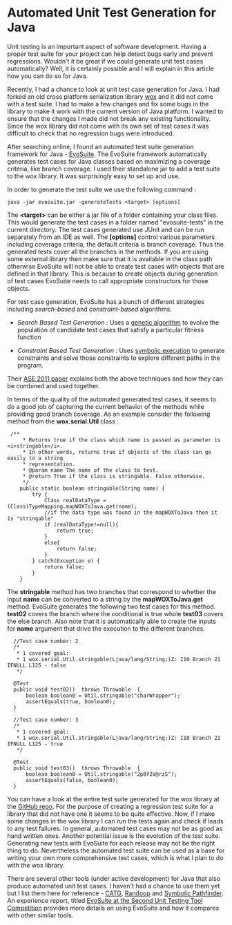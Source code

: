 
# Automated Unit Test Generation for Java

Unit testing is an important aspect of software development. Having a proper test suite for your project can help detect bugs early and prevent regressions. Wouldn't it be great if we could generate unit test cases automatically? Well, it is certainly possible and I will explain in this article how you can do so for Java.

Recently, I had a chance to look at unit test case generation for Java. I had forked an old cross platform serialization library [wox](https://github.com/codelion/wox) and it did not come with a test suite. I had to make a few changes and fix some bugs in the library to make it work with the current version of Java platform. I wanted to ensure that the changes I made did not break any existing functionality. Since the wox library did not come with its own set of test cases it was difficult to check that no regression bugs were introduced.

After searching online, I found an automated test suite generation framework for Java - [EvoSuite](http://www.evosuite.org/). The EvoSuite framework automatically generates test cases for Java classes based on maximizing a coverage criteria, like branch coverage. I used their standalone jar to add a test suite to the wox library. It was surprisingly easy to set up and use.

In order to generate the test suite we use the following command : 

````
java -jar evosuite.jar -generateTests <target> [options]
````

The **\<target>** can be either a jar file of a folder containing your class files. This would generate the test cases in a folder named "evosuite-tests" in the current directory.
The test cases generated use JUnit and can be run separately from an IDE as well.
The **[options]** control various parameters including coverage criteria, the default criteria
is branch coverage. Thus the generated tests cover all the branches in the methods. If you are using some external library then make sure that it is available in the class path otherwise EvoSuite will not be able to create test cases with objects that are defined in that library. This is because to create objects during generation of test cases EvoSuite needs to call appropriate constructors for those objects.

For test case generation, EvoSuite has a bunch of different strategies including _search-based_ and _constraint-based_ algorithms. 

- _Search Based Test Generation_ : Uses a [genetic algorithm](http://en.wikipedia.org/wiki/Genetic_algorithm) to evolve the population of candidate test cases that satisfy a particular fitness function
 
- _Constraint Based Test Generation_ : Uses [symbolic execution](http://en.wikipedia.org/wiki/Symbolic_execution) to generate constraints and solve those constraints to explore different paths in the program.

Their [ASE 2011 paper](http://www.evosuite.org/wp-content/papercite-data/pdf/ase11.pdf) explains  both the above techniques and how they can be combined and used together.

In terms of the quality of the automated generated test cases, it seems to do a good job of capturing the current behavior of the methods while providing good branch coverage. As an example consider the following method from the **wox.serial.Util** class :

````
 /**
     * Returns true if the class which name is passed as parameter is <i>stringable</i>.
     * In other words, returns true if objects of the class can go easily to a string
     * representation.
     * @param name The name of the class to test.
     * @return True if the class is stringable. False otherwise.
     */
    public static boolean stringable(String name) {
        try {
            Class realDataType = (Class)TypeMapping.mapWOXToJava.get(name);
            //if the data type was found in the mapWOXToJava then it is "stringable"
            if (realDataType!=null){
                return true;
            }
            else{
                return false;
            }
        } catch(Exception e) {
            return false;
        }
    }
````

The **stringable** method has two branches that correspond to whether the input **name** can be converted to a string by the **mapWOXToJava.get** method. EvoSuite generates the following two test cases for this method. **test02** covers the branch where the conditional is true whole **test03** covers the else branch. Also note that it is automatically able to create the inputs for **name** argument that drive the execution to the different branches.

````
  //Test case number: 2
  /*
   * 1 covered goal:
   * 1 wox.serial.Util.stringable(Ljava/lang/String;)Z: I10 Branch 21 IFNULL L125 - false
   */

  @Test
  public void test02()  throws Throwable  {
      boolean boolean0 = Util.stringable("charWrapper");
      assertEquals(true, boolean0);
  }

  //Test case number: 3
  /*
   * 1 covered goal:
   * 1 wox.serial.Util.stringable(Ljava/lang/String;)Z: I10 Branch 21 IFNULL L125 - true
   */

  @Test
  public void test03()  throws Throwable  {
      boolean boolean0 = Util.stringable("2p8f2V@rzS");
      assertEquals(false, boolean0);
  }
````

You can have a look at the entire test suite generated for the wox library at the [GitHub repo](https://github.com/codelion/wox/tree/master/java/evosuite-tests/wox/serial). For the purpose of creating a regression test suite for a library that did not have one it seems to be quite effective. Now, if I make some changes in the wox library I can run the tests again and check if leads to any test failures. In general, automated test cases may not be as good as hand written ones. Another potential issue is the evolution of the test suite. Generating new tests with EvoSuite for each release may not be the right thing to do. Nevertheless the automated test suite can be used as a base for writing your own more comprehensive test cases, which is what I plan to do with the wox library.

There are several other tools (under active development) for Java that also produce automated unit test cases. I haven't had a chance to use them yet but I list them here for reference - [CATG](https://github.com/ksen007/janala2), [Randoop](http://code.google.com/p/randoop) and [Symbolic Pathfinder](http://babelfish.arc.nasa.gov/trac/jpf/wiki/projects/jpf-symbc). An experience report, titled [EvoSuite at the Second
Unit Testing Tool Competition](http://www.evosuite.org/wp-content/papercite-data/pdf/fittest2014.pdf) provides more details on using EvoSuite and how it compares with other similar tools.